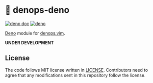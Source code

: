 # 🐜 denops-deno

[![deno doc](https://doc.deno.land/badge.svg)](https://doc.deno.land/https/deno.land/x/denops/mod.ts)
[![deno](https://github.com/vim-denops/denops-deno/workflows/deno/badge.svg)](https://github.com/vim-denops/denops-deno/actions?query=workflow%3Adeno)

[Deno][deno] module for [denops.vim][denops.vim].

**UNDER DEVELOPMENT**

[deno]: https://deno.land/
[denops.vim]: https://github.com/vim-denops/denops.vim

## License

The code follows MIT license written in [LICENSE](./LICENSE). Contributors need
to agree that any modifications sent in this repository follow the license.
